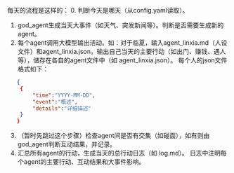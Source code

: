 每天的流程是这样的：
0. 判断今天是哪天（从config.yaml读取）。
1. god_agent生成当天大事件（如天气、突发新闻等）。判断是否需要生成新的agent。
2. 每个agent调用大模型输出活动。如：对于临夏，输入agent_linxia.md（人设文件）和agent_linxia.json，输出自己当天的主要行动（如出门、赚钱、遇人等），储存在各自的agent文件中（如 agent_linxia.json）。
   每个人的json文件格式如下：
```json
   {
    {
        "time":"YYYY-MM-DD",
        "event":"概述",
        "details":"详细描述"
    }
   }
```
3. （暂时先跳过这个步骤）检查agent间是否有交集（如碰面），如有则由god_agent判断互动结果，并记录。
4. 汇总所有agent的行动，生成当天的总行动日志（如 log.md）。
日志中注明每个agent的主要行动、互动结果和大事件影响。